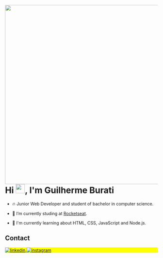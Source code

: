 <img align="right" height="590em" src="https://user-images.githubusercontent.com/110997599/196242602-e6bcf55e-35b8-4708-9b1e-11d614de278b.png"/>
<h1 align="left">Hi <img src="https://raw.githubusercontent.com/kaueMarques/kaueMarques/master/hi.gif" height="30px">, I'm Guilherme Burati</h1>
<p align="left">

- 🔥 Junior Web Developer and student of bachelor in computer science.

- 🔭 I’m currently studing at [Rocketseat](https://github.com/Rocketseat).

- 💬 I'm currently learning about HTML, CSS, JavaScript and Node.js.


## Contact

<p align="left" style="background:yellow">
<a href="https://www.linkedin.com/in/guilherme-burati-498294250/" target="_blank">
  <img align="center" src="https://img.shields.io/badge/-GuilhermeBurati-05122A?style=flat&logo=linkedin" alt="linkedin"/>
</a>
<a href="https://www.instagram.com/guilhermeburati/" target="_blank">
 <img align="center" src="https://img.shields.io/badge/-GuilhermeBurati-05122A?style=flat&logo=instagram" alt="instagram"/>
</a>
</p>
